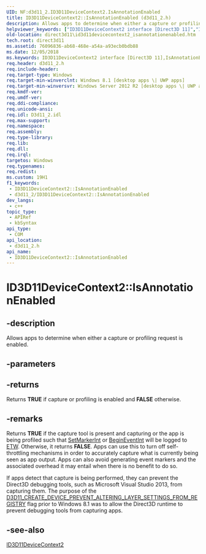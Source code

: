 ```yaml
---
UID: NF:d3d11_2.ID3D11DeviceContext2.IsAnnotationEnabled
title: ID3D11DeviceContext2::IsAnnotationEnabled (d3d11_2.h)
description: Allows apps to determine when either a capture or profiling request is enabled.
helpviewer_keywords: ["ID3D11DeviceContext2 interface [Direct3D 11]","IsAnnotationEnabled method","ID3D11DeviceContext2.IsAnnotationEnabled","ID3D11DeviceContext2::IsAnnotationEnabled","IsAnnotationEnabled","IsAnnotationEnabled method [Direct3D 11]","IsAnnotationEnabled method [Direct3D 11]","ID3D11DeviceContext2 interface","d3d11_2/ID3D11DeviceContext2::IsAnnotationEnabled","direct3d11.id3d11devicecontext2_isannotationenabled"]
old-location: direct3d11\id3d11devicecontext2_isannotationenabled.htm
tech.root: direct3d11
ms.assetid: 76096836-ab68-468e-a54a-a93ecb0bdb88
ms.date: 12/05/2018
ms.keywords: ID3D11DeviceContext2 interface [Direct3D 11],IsAnnotationEnabled method, ID3D11DeviceContext2.IsAnnotationEnabled, ID3D11DeviceContext2::IsAnnotationEnabled, IsAnnotationEnabled, IsAnnotationEnabled method [Direct3D 11], IsAnnotationEnabled method [Direct3D 11],ID3D11DeviceContext2 interface, d3d11_2/ID3D11DeviceContext2::IsAnnotationEnabled, direct3d11.id3d11devicecontext2_isannotationenabled
req.header: d3d11_2.h
req.include-header: 
req.target-type: Windows
req.target-min-winverclnt: Windows 8.1 [desktop apps \| UWP apps]
req.target-min-winversvr: Windows Server 2012 R2 [desktop apps \| UWP apps]
req.kmdf-ver: 
req.umdf-ver: 
req.ddi-compliance: 
req.unicode-ansi: 
req.idl: D3d11_2.idl
req.max-support: 
req.namespace: 
req.assembly: 
req.type-library: 
req.lib: 
req.dll: 
req.irql: 
targetos: Windows
req.typenames: 
req.redist: 
ms.custom: 19H1
f1_keywords:
 - ID3D11DeviceContext2::IsAnnotationEnabled
 - d3d11_2/ID3D11DeviceContext2::IsAnnotationEnabled
dev_langs:
 - c++
topic_type:
 - APIRef
 - kbSyntax
api_type:
 - COM
api_location:
 - d3d11_2.h
api_name:
 - ID3D11DeviceContext2::IsAnnotationEnabled
---
```


# ID3D11DeviceContext2::IsAnnotationEnabled


## -description

Allows apps to determine when either a capture or profiling request is enabled.

## -parameters

## -returns

Returns <b>TRUE</b> if capture or profiling is enabled and <b>FALSE</b> otherwise.

## -remarks

Returns <b>TRUE</b> if the capture tool is present and capturing or the app is being profiled such that <a href="/windows/desktop/api/d3d11_2/nf-d3d11_2-id3d11devicecontext2-setmarkerint">SetMarkerInt</a> or <a href="/windows/desktop/api/d3d11_2/nf-d3d11_2-id3d11devicecontext2-begineventint">BeginEventInt</a> will be logged to <a href="/previous-versions/dotnet/netframework-3.0/ms751538(v=vs.85)">ETW</a>. Otherwise, it returns <b>FALSE</b>. Apps can use this to turn off self-throttling mechanisms in order to accurately capture what is currently being seen as app output. Apps can also avoid generating event markers and the associated overhead it may entail when there is no benefit to do so. 

If apps detect that capture is being performed, they can prevent the Direct3D debugging tools, such as Microsoft Visual Studio 2013, from capturing them. The purpose of the <a href="/windows/desktop/api/d3d11/ne-d3d11-d3d11_create_device_flag">D3D11_CREATE_DEVICE_PREVENT_ALTERING_LAYER_SETTINGS_FROM_REGISTRY</a> flag prior to Windows 8.1 was to allow the Direct3D runtime to prevent debugging tools from capturing apps.

## -see-also

<a href="/windows/desktop/api/d3d11_2/nn-d3d11_2-id3d11devicecontext2">ID3D11DeviceContext2</a>

